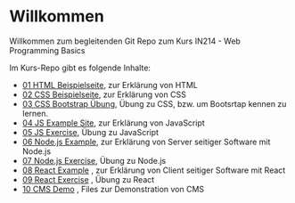 # Willkommen
Willkommen zum begleitenden Git Repo zum Kurs IN214 - Web Programming Basics

Im Kurs-Repo gibt es folgende Inhalte:
- [01 HTML Beispielseite](./01%20HTML%20Example%20Site/README.md), zur Erklärung von HTML
- [02 CSS Beispielseite](./02%20CSS%20Example%20Site/README.md), zur Erklärung von CSS
- [03 CSS Bootstrap Übung](./03%20CSS%20Exercise/README.md), Übung zu CSS, bzw. um Bootsrtap kennen zu lernen.
- [04 JS Example Site](./04%20JS%20Example%20Site\README.md), zur Erklärung von JavaScript
- [05 JS Exercise](./05%20JS%20Exercise/README.md), Übung zu JavaScript
- [06 Node.js Example](./06%20Node.js%20Example/README.md), zur Erklärung von Server seitiger Software mit Node.js
- [07 Node.js Exercise](07%20Node.js%20Exercise/README.md), Übung zu Node.js
- [08 React Example](./08%20React%20Example/README.md) , zur Erklärung von Client seitiger Software mit React
- [09 React Exercise](./09%20React%20Exercise/README.md) , Übung zu React
- [10 CMS Demo](./10%20CMS%20Demo/README.md) , Files zur Demonstration von CMS